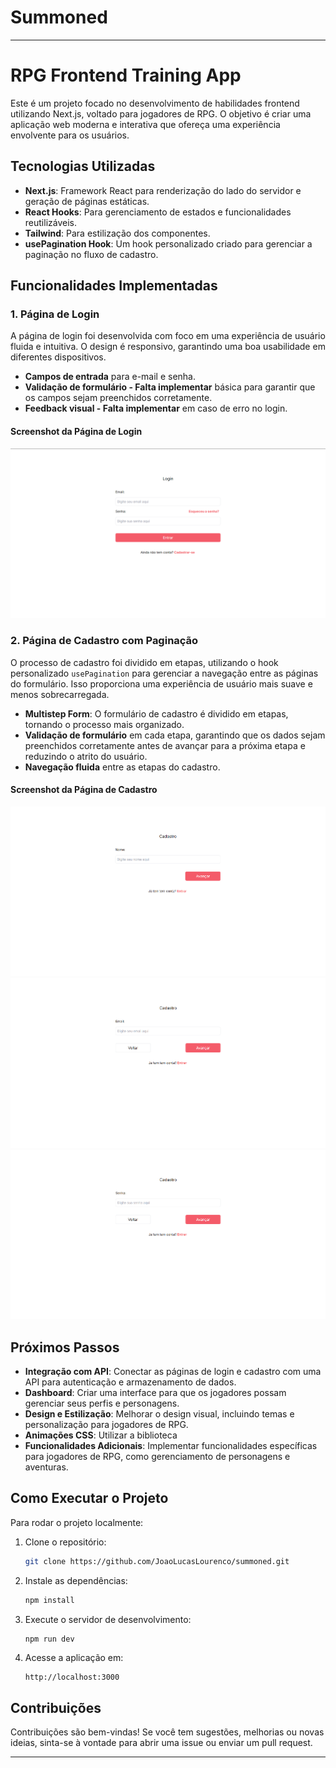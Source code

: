 # Summoned
 
---

# RPG Frontend Training App

Este é um projeto focado no desenvolvimento de habilidades frontend utilizando Next.js, voltado para jogadores de RPG. O objetivo é criar uma aplicação web moderna e interativa que ofereça uma experiência envolvente para os usuários.

## Tecnologias Utilizadas

- **Next.js**: Framework React para renderização do lado do servidor e geração de páginas estáticas.
- **React Hooks**: Para gerenciamento de estados e funcionalidades reutilizáveis.
- **Tailwind**: Para estilização dos componentes.
- **usePagination Hook**: Um hook personalizado criado para gerenciar a paginação no fluxo de cadastro.

## Funcionalidades Implementadas

### 1. **Página de Login**

A página de login foi desenvolvida com foco em uma experiência de usuário fluida e intuitiva. O design é responsivo, garantindo uma boa usabilidade em diferentes dispositivos.

- **Campos de entrada** para e-mail e senha.
- **Validação de formulário - Falta implementar** básica para garantir que os campos sejam preenchidos corretamente.
- **Feedback visual - Falta implementar** em caso de erro no login.

#### Screenshot da Página de Login
![Login Page](./frontend/public/loginUi.png)

### 2. **Página de Cadastro com Paginação**

O processo de cadastro foi dividido em etapas, utilizando o hook personalizado `usePagination` para gerenciar a navegação entre as páginas do formulário. Isso proporciona uma experiência de usuário mais suave e menos sobrecarregada.

- **Multistep Form**: O formulário de cadastro é dividido em etapas, tornando o processo mais organizado.
- **Validação de formulário** em cada etapa, garantindo que os dados sejam preenchidos corretamente antes de avançar para a próxima etapa e reduzindo o atrito do usuário.
- **Navegação fluida** entre as etapas do cadastro.

#### Screenshot da Página de Cadastro
![Cadastro Page Step 1 : Nome](./frontend/public/registerUiName.png)
![Cadastro Page Step 2 : Email](./frontend/public/registerUiEmail.png)
![Cadastro Page Step 3 : Senha](./frontend/public/registerUiSenha.png)

## Próximos Passos

- **Integração com API**: Conectar as páginas de login e cadastro com uma API para autenticação e armazenamento de dados.
- **Dashboard**: Criar uma interface para que os jogadores possam gerenciar seus perfis e personagens.
- **Design e Estilização**: Melhorar o design visual, incluindo temas e personalização para jogadores de RPG.
- **Animações CSS**: Utilizar a biblioteca 
- **Funcionalidades Adicionais**: Implementar funcionalidades específicas para jogadores de RPG, como gerenciamento de personagens e aventuras.

## Como Executar o Projeto

Para rodar o projeto localmente:

1. Clone o repositório:
    ```bash
    git clone https://github.com/JoaoLucasLourenco/summoned.git
    ```
2. Instale as dependências:
    ```bash
    npm install
    ```
3. Execute o servidor de desenvolvimento:
    ```bash
    npm run dev
    ```
4. Acesse a aplicação em:
    ```
    http://localhost:3000
    ```

## Contribuições

Contribuições são bem-vindas! Se você tem sugestões, melhorias ou novas ideias, sinta-se à vontade para abrir uma issue ou enviar um pull request.



---


